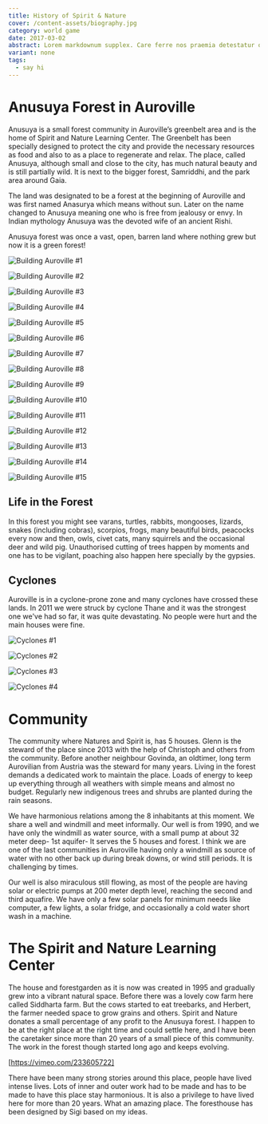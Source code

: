 ```yaml
---
title: History of Spirit & Nature
cover: /content-assets/biography.jpg
category: world game
date: 2017-03-02
abstract: Lorem markdownum supplex. Care ferre nos praemia detestatur oderit vitatumque, tardius pello ostentare; dixit.
variant: none
tags:
  - say hi
---
```


# Anusuya Forest in Auroville

Anusuya is a small forest community in Auroville’s greenbelt area and is the home of Spirit and Nature Learning Center. The Greenbelt has been specially designed to protect the city and provide the necessary resources as food and also to as a place to regenerate and relax. The place, called Anusuya, although small and close to the city, has much natural beauty and is still partially wild. It is next to the bigger forest, Samriddhi, and the park area around Gaia.

The land was designated to be a forest at the beginning of Auroville and was first named Anasurya which means without sun. Later on the name changed to Anusuya meaning one who is free from jealousy or envy. In Indian mythology Anusuya was the devoted wife of an ancient Rishi.

Anusuya forest was once a vast, open, barren land where nothing grew but now it is a green forest!

![Building Auroville #1](/content-assets/history-of-spirit-and-nature/img1_1440X900.jpg)

![Building Auroville #2](/content-assets/history-of-spirit-and-nature/img2_1440X900.jpg)

![Building Auroville #3](/content-assets/history-of-spirit-and-nature/img3_1440X900.jpg)

![Building Auroville #4](/content-assets/history-of-spirit-and-nature/img4_1440X900.jpg)

![Building Auroville #5](/content-assets/history-of-spirit-and-nature/img5_1440X900.jpg)

![Building Auroville #6](/content-assets/history-of-spirit-and-nature/img6_1440X900.jpg)

![Building Auroville #7](/content-assets/history-of-spirit-and-nature/img7_1440X900.jpg)

![Building Auroville #8](/content-assets/history-of-spirit-and-nature/img8_1440X900.jpg)

![Building Auroville #9](/content-assets/history-of-spirit-and-nature/img9_1440X900.jpg)

![Building Auroville #10](/content-assets/history-of-spirit-and-nature/img10_1440X900.jpg)

![Building Auroville #11](/content-assets/history-of-spirit-and-nature/img11_1440X900.jpg)

![Building Auroville #12](/content-assets/history-of-spirit-and-nature/img12_1440X900.jpg)

![Building Auroville #13](/content-assets/history-of-spirit-and-nature/img13_1440X900.jpg)

![Building Auroville #14](/content-assets/history-of-spirit-and-nature/img14_1440X900.jpg)

![Building Auroville #15](/content-assets/history-of-spirit-and-nature/img15_1440X900.jpg)

## Life in the Forest

In this forest you might see varans, turtles, rabbits, mongooses, lizards, snakes (including cobras), scorpios, frogs, many beautiful birds, peacocks every now and then, owls, civet cats, many squirrels and the occasional deer and wild pig. Unauthorised cutting of trees happen by moments and one has to be vigilant, poaching also happen here specially by the gypsies.

## Cyclones

Auroville is in a cyclone-prone zone and many cyclones have crossed these lands. In 2011 we were struck by cyclone Thane and it was the strongest one we've had so far, it was quite devastating. No people were hurt and the main houses were fine. 

![Cyclones #1](/content-assets/history-of-spirit-and-nature/cyclone1.jpg)

![Cyclones #2](/content-assets/history-of-spirit-and-nature/cyclone2.jpg)

![Cyclones #3](/content-assets/history-of-spirit-and-nature/cyclone3.jpg)

![Cyclones #4](/content-assets/history-of-spirit-and-nature/cyclone4.jpg)


# Community

The community where Natures and Spirit is, has 5 houses. Glenn is the steward of the place since 2013 with the help of Christoph and others from the community. Before another neighbour Govinda, an oldtimer, long term Aurovilian from Austria was the steward for many years. Living in the forest demands a dedicated work to maintain the place. Loads of energy to keep up everything through all weathers with simple means and almost no budget. Regularly new indigenous trees and shrubs are planted during the rain seasons.

We have harmonious relations among the 8 inhabitants at this moment. We share a well and windmill and meet informally. Our well is from 1990, and we have only the windmill as water source, with a small pump at about 32 meter deep- 1st aquifer-  It serves the 5 houses and forest. I think we are one of the last communities in Auroville having only a windmill as source of water with no other back up during break downs, or wind still periods. It is challenging by times.

Our well is also miraculous still flowing, as most of the people are having solar or electric pumps at 200 meter depth level, reaching the second and third aquafire. We have only a few solar panels for minimum needs like computer, a few lights, a solar fridge, and occasionally a cold water short wash in a machine.

# The Spirit and Nature Learning Center

The house and forestgarden as it is now was created in 1995 and gradually grew into a vibrant natural space. Before there was a lovely cow farm here called Siddharta farm. But the cows started to eat treebarks, and Herbert, the farmer needed space to grow grains and others. Spirit and Nature donates a small percentage of any profit to the Anusuya forest. I happen to be at the right place at the right time and could settle here, and I have been the caretaker since more than 20 years of a small piece of this community. The work in the forest though started long ago and keeps evolving.

[https://vimeo.com/233605722]

There have been many strong stories around this place, people have lived intense lives. Lots of inner and outer work had to be made and has to be made to have this place stay harmonious. It is also a privilege to have lived here for more than 20 years. What an amazing place.  The foresthouse has been designed by Sigi based on my ideas.



